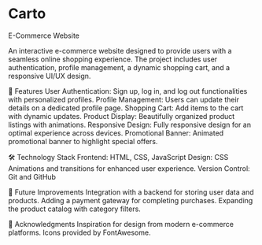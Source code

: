 # Carto
 E-Commerce Website

An interactive e-commerce website designed to provide users with a seamless online shopping experience. The project includes user authentication, profile management, a dynamic shopping cart, and a responsive UI/UX design.

🚀 Features
User Authentication: Sign up, log in, and log out functionalities with personalized profiles.
Profile Management: Users can update their details on a dedicated profile page.
Shopping Cart: Add items to the cart with dynamic updates.
Product Display: Beautifully organized product listings with animations.
Responsive Design: Fully responsive design for an optimal experience across devices.
Promotional Banner: Animated promotional banner to highlight special offers.

🛠️ Technology Stack
Frontend: HTML, CSS, JavaScript
Design: CSS Animations and transitions for enhanced user experience.
Version Control: Git and GitHub

🎯 Future Improvements
Integration with a backend for storing user data and products.
Adding a payment gateway for completing purchases.
Expanding the product catalog with category filters.

🤝 Acknowledgments
Inspiration for design from modern e-commerce platforms.
Icons provided by FontAwesome.
